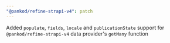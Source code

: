 ```yaml
---
"@pankod/refine-strapi-v4": patch
---
```


Added `populate`, `fields`, `locale` and `publicationState` support for `@pankod/refine-strapi-v4` data provider's `getMany` function

